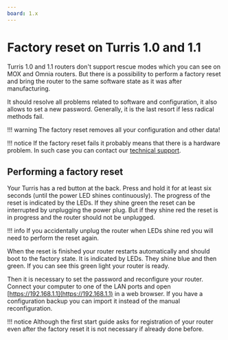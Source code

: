 ```yaml
---
board: 1.x
---
```

# Factory reset on Turris 1.0 and 1.1

Turris 1.0 and 1.1 routers don't support rescue modes which you can see
on MOX and Omnia routers. But there is a possibility to perform a factory
reset and bring the router to the same software state as it was after
manufacturing.

It should resolve all problems related to software and configuration,
it also allows to set a new password. Generally, it is the last resort
if less radical methods fail.

!!! warning
    The factory reset removes all your configuration and other data!

!!! notice
    If the factory reset fails it probably means that there is
    a hardware problem. In such case you can contact our
    [technical support](../../basics/support.md).

## Performing a factory reset

Your Turris has a red button at the back. Press and hold it for at least
six seconds (until the power LED shines continuously). The progress of
the reset is indicated by the LEDs. If they shine green the reset can
be interrupted by unplugging the power plug. But if they shine red the reset
is in progress and the router should not be unplugged.

!!! info
    If you accidentally unplug the router when LEDs shine red you will
    need to perform the reset again.

When the reset is finished your router restarts automatically and should
boot to the factory state. It is indicated by LEDs. They shine blue
and then green. If you can see this green light your router is ready.

Then it is necessary to set the password and reconfigure your router.
Connect your computer to one of the LAN ports and open
[https://192.168.1.1](https://192.168.1.1) in a web browser.
If you have a configuration backup you can import it instead of the manual
reconfiguration.

!!! notice
    Although the first start guide asks for registration of your router
    even after the factory reset it is not necessary if already done
    before.
